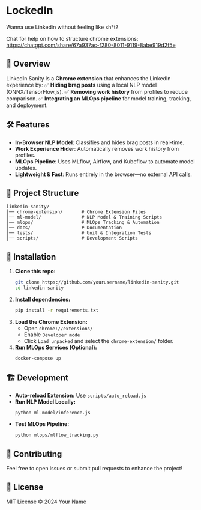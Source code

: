 # LockedIn
Wanna use Linkedin without feeling like sh*t?

Chat for help on how to structure chrome extensions:
https://chatgpt.com/share/67a937ac-f280-8011-9119-8abe919d2f5e

## 📌 Overview
LinkedIn Sanity is a **Chrome extension** that enhances the LinkedIn experience by:
✅ **Hiding brag posts** using a local NLP model (ONNX/TensorFlow.js).
✅ **Removing work history** from profiles to reduce comparison.
✅ **Integrating an MLOps pipeline** for model training, tracking, and deployment.

## 🛠 Features
- **In-Browser NLP Model**: Classifies and hides brag posts in real-time.
- **Work Experience Hider**: Automatically removes work history from profiles.
- **MLOps Pipeline**: Uses MLflow, Airflow, and Kubeflow to automate model updates.
- **Lightweight & Fast**: Runs entirely in the browser—no external API calls.

## 📂 Project Structure
```
linkedin-sanity/
│── chrome-extension/       # Chrome Extension Files
│── ml-model/               # NLP Model & Training Scripts
│── mlops/                  # MLOps Tracking & Automation
│── docs/                   # Documentation
│── tests/                  # Unit & Integration Tests
│── scripts/                # Development Scripts
```

## 🚀 Installation
1. **Clone this repo:**
   ```sh
   git clone https://github.com/yourusername/linkedin-sanity.git
   cd linkedin-sanity
   ```
2. **Install dependencies:**
   ```sh
   pip install -r requirements.txt
   ```
3. **Load the Chrome Extension:**
   - Open `chrome://extensions/`
   - Enable `Developer mode`
   - Click `Load unpacked` and select the `chrome-extension/` folder.
4. **Run MLOps Services (Optional):**
   ```sh
   docker-compose up
   ```

## 🏗 Development
- **Auto-reload Extension:** Use `scripts/auto_reload.js`
- **Run NLP Model Locally:**
  ```sh
  python ml-model/inference.js
  ```
- **Test MLOps Pipeline:**
  ```sh
  python mlops/mlflow_tracking.py
  ```

## 📝 Contributing
Feel free to open issues or submit pull requests to enhance the project!

## 📜 License
MIT License © 2024 Your Name

